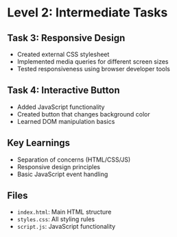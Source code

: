 # Level 2: Intermediate Tasks

## Task 3: Responsive Design
- Created external CSS stylesheet
- Implemented media queries for different screen sizes
- Tested responsiveness using browser developer tools

## Task 4: Interactive Button
- Added JavaScript functionality
- Created button that changes background color
- Learned DOM manipulation basics

## Key Learnings
- Separation of concerns (HTML/CSS/JS)
- Responsive design principles
- Basic JavaScript event handling

## Files
- `index.html`: Main HTML structure
- `styles.css`: All styling rules
- `script.js`: JavaScript functionality